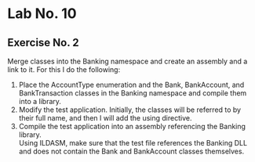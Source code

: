 # Lab No. 10

## Exercise No. 2

Merge classes into the Banking namespace and create an assembly and a link to it. For this I do the following:<br/>
1. Place the AccountType enumeration and the Bank, BankAccount, and BankTransaction classes in the Banking namespace and compile them into a library.<br/>
2. Modify the test application. Initially, the classes will be referred to by their full name, and then I will add the using directive.<br/>
3. Compile the test application into an assembly referencing the Banking library.<br/>
Using ILDASM, make sure that the test file references the Banking DLL and does not contain the Bank and BankAccount classes themselves.
